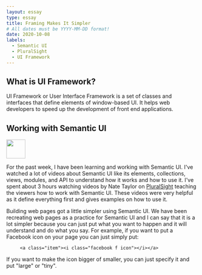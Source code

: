 ```yaml
---
layout: essay
type: essay
title: Framing Makes It Simpler
# All dates must be YYYY-MM-DD format!
date: 2020-10-08
labels:
  - Semantic UI
  - PluralSight
  - UI Framework
---
```


What is UI Framework?
---
UI Framework or User Interface Framework is a set of classes and interfaces that define elements of window-based UI. It helps web developers to speed up the development of front end applications.


Working with Semantic UI
---
<img class="ui center circular floated image" width="50px" src="https://www.xploreitcorp.com/wp-content/uploads/2018/05/d1.png">

For the past week, I have been learning and working with Semantic UI. I've watched a lot of videos about Semantic UI like its elements, collections, views, modules, and API to understand how it works and how to use it. I've spent about 3 hours watching videos by Nate Taylor on [PluralSight](https://app.pluralsight.com/library/courses/semantic-ui-2-0/table-of-contents) teaching the viewers how to work with Semantic UI. These videos were very helpful as it define everything first and gives examples on how to use it.

Building web pages got a little simpler using Semantic UI. We have been recreating web pages as a practice for Semantic UI and I can say that it is a lot simpler because you can just put what you want to happen and it will understand and do what you say. For example, if you want to put a Facebook icon on your  page you can just simply put:
	       
         <a class="item"><i class="facebook f icon"></i></a>

If you want to make the icon bigger of smaller, you can just specify it and put "large" or "tiny". 
